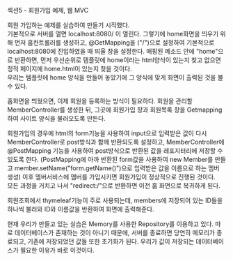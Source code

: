 섹션5 - 회원가입 예제, 웹 MVC  

회원 가입하는 예제를 실습하여 만들기 시작했다.  
기본적으로 서버를 열면 localhost:8080/ 이 열린다. 그렇기에 home화면을 띄우기 위해 먼저 홈컨트롤러를 생성하고, @GetMapping을 ("/")으로 설정하여 기본적으로 localhost:8080에 진입하였을 때 띄울 창을 설정한다. 매핑된 메소드 안에 "home"으로 반환하면, 먼저 우선순위로 템플릿에 home이라는 html양식이 있는지 찾고 없으면 정적 페이지에 home.html이 있는지 찾을 것이다.  
우리는 템플릿에 home 양식을 만들어 놓았기에 그 양식에 맞게 화면이 출력된 것을 볼 수 있다.  

홈화면을 띄웠으면, 이제 회원을 등록하는 방식이 필요하다. 회원을 관리할 MemberController를 생성한 뒤, 그곳에 회원가입 창과 회원목록 창을 Getmapping하여 사이트 양식을 불러오도록 만든다.  

회원가입의 경우에 html의 form기능을 사용하여 input으로 입력받은 값이 다시 MemberController로 post방식과 함께 반환되도록 설정하고, MemberController에 @PostMapping 기능을 사용하여 post방식으로 반환된 값을 레포지터리에 저장할 수 있도록 한다. (PostMapping에 아까 반환된 form값을 사용하여 new Member를 만들고 member.setName("form.getName()")으로 입력받은 값을 이름으로 하는 멤버 생성) 이후 멤버서비스에 멤버를 가입시키면 회원가입이 정상적으로 진행된 것이다.  
모든 과정을 거치고 나서 "redirect:/"으로 반환하면 이전 홈 화면으로 복귀하게 된다.  

회원조회에서 thymeleaf기능이 주로 사용되는데, members에 저장되어 있는 ID들을 하나씩 불러와 ID와 이름값을 반환하여 화면에 출력해준다.  

현재 우리가 만들고 있는 실습은 Memory를 사용한 Repository를 이용하고 있다. 따로 데이터베이스가 존재하는 것이 아니기 때문에, 서버를 종료하면 당연히 메모리가 종료되고, 기존에 저장되었던 값들 또한 초기화가 된다. 우리가 값이 저장되는 데이터베이스가 필요한 이유가 바로 이것이다.